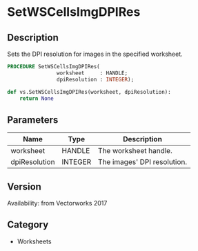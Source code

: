 # SetWSCellsImgDPIRes

## Description
Sets the DPI resolution for images in the specified worksheet.

```pascal
PROCEDURE SetWSCellsImgDPIRes(
				worksheet     : HANDLE;
				dpiResolution : INTEGER);
```

```python
def vs.SetWSCellsImgDPIRes(worksheet, dpiResolution):
    return None
```

## Parameters
|Name|Type|Description|
|---|---|---|
|worksheet|HANDLE|The worksheet handle.|
|dpiResolution|INTEGER|The images' DPI resolution.|

## Version
Availability: from Vectorworks 2017

## Category
* Worksheets

